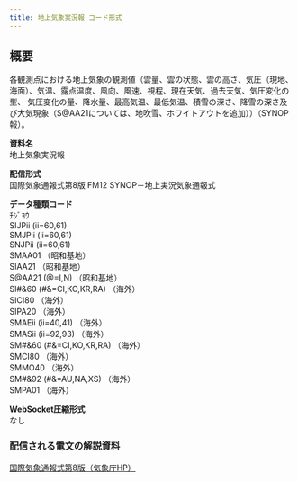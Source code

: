 ```yaml
---
title: 地上気象実況報 コード形式
---
```


## 概要
各観測点における地上気象の観測値（雲量、雲の状態、雲の高さ、気圧（現地、海面）、気温、露点温度、風向、風速、視程、現在天気、過去天気、気圧変化の型、
気圧変化の量、降水量、最高気温、最低気温、積雪の深さ、降雪の深さ及び大気現象（S@AA21については、地吹雪、ホワイトアウトを追加））（SYNOP報）。

**資料名** <br/>
地上気象実況報
 
**配信形式** <br/>
国際気象通報式第8版 FM12 SYNOP－地上実況気象通報式

**データ種類コード** <br/>
ﾁｼﾞﾖｳ <br/>
SIJPii (ii=60,61) <br/>
SMJPii (ii=60,61) <br/>
SNJPii (ii=60,61) <br/>
SMAA01 （昭和基地）<br/>
SIAA21 （昭和基地）<br/>
S@AA21 (@=I,N) （昭和基地）　<br/>
SI#&60 (#&=CI,KO,KR,RA) （海外） <br/> 
SICI80 （海外） <br/> 
SIPA20 （海外） <br/> 
SMAEii (ii=40,41) （海外） <br/> 
SMASii (ii=92,93) （海外） <br/> 
SM#&60 (#&=CI,KO,KR,RA) （海外） <br/> 
SMCI80 （海外） <br/> 
SMMO40 （海外） <br/> 
SM#&92 (#&=AU,NA,XS) （海外） <br/> 
SMPA01 （海外）

**WebSocket圧縮形式** <br/>
なし

### 配信される電文の解説資料 
[国際気象通報式第8版（気象庁HP）](https://www.jma.go.jp/jma/kishou/books/tsuhoshiki/tsuhoshiki.html)
